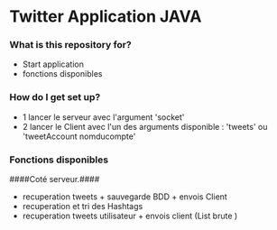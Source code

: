 # Twitter Application JAVA #

### What is this repository for? ###

* Start application
* fonctions disponibles

### How do I get set up? ###
* 1  lancer le serveur avec l'argument 'socket'
* 2  lancer le Client avec l'un des arguments disponible : 'tweets' ou 'tweetAccount nomducompte'  

### Fonctions disponibles ###
####Coté serveur.#### 
* recuperation tweets + sauvegarde BDD + envois Client
* recuperation et tri des Hashtags 
* recuperation tweets utilisateur + envois client (List brute )
